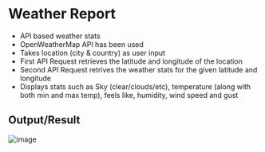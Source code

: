 # Weather Report
* API based weather stats
* OpenWeatherMap API has been used
* Takes location (city & country) as user input
* First API Request retrieves the latitude and longitude of the location 
* Second API Request retrives the weather stats for the given latitude and longitude
* Displays stats such as Sky (clear/clouds/etc), temperature (along with both min and max temp), feels like, humidity, wind speed and gust

## Output/Result
![image](https://user-images.githubusercontent.com/24754580/184434973-942ef3a1-b473-47e5-9b8a-3d2542b389f8.png)
